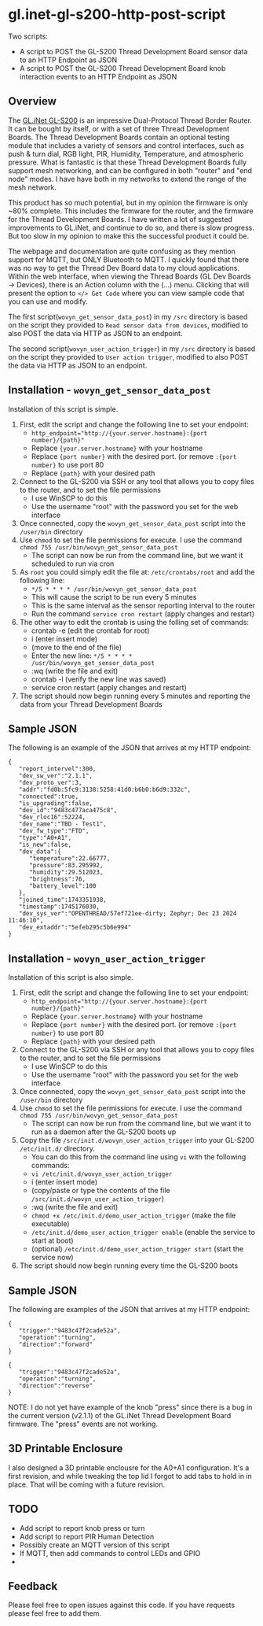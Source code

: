 # gl.inet-gl-s200-http-post-script
Two scripts:
- A script to POST the GL-S200 Thread Development Board sensor data to an HTTP Endpoint as JSON
- A script to POST the GL-S200 Thread Development Board knob interaction events to an HTTP Endpoint as JSON

## Overview
The [GL.iNet GL-S200](https://www.gl-inet.com/products/gl-s200/) is an impressive Dual-Protocol Thread Border Router.  It can be bought by itself, or with a set of three Thread Development Boards.  The Thread Development Boards contain an optional testing module that includes a variety of sensors and control interfaces, such as push & turn dial, RGB light, PIR, Humidity, Temperature, and atmospheric pressure.  What is fantastic is that these Thread Development Boards fully support mesh networking, and can be configured in both "router" and "end node" modes.  I have have both in my networks to extend the range of the mesh network.

This product has so much potential, but in my opinion the firmware is only ~80% complete.  This includes the firmware for the router, and the firmware for the Thread Development Boards.  I have written a lot of suggested improvements to GL.iNet, and continue to do so, and there is slow progress.  But too slow in my opinion to make this the successful product it could be.

The webpage and documentation are quite confusing as they mention support for MQTT, but ONLY Bluetooth to MQTT.  I quickly found that there was no way to get the Thread Dev Board data to my cloud applications.  Within the web interface, when viewing the Thread Boards (GL Dev Boards -> Devices), there is an Action column with the (...) menu.  Clicking that will present the option to `</> Get Code` where you can view sample code that you can use and modify.

The first script(`wovyn_get_sensor_data_post`) in my `/src` directory is based on the script they provided to `Read sensor data from devices`, modified to also POST the data via HTTP as JSON to an endpoint.

The second script(`wovyn_user_action_trigger`) in my `/src` directory is based on the script they provided to `User action trigger`, modified to also POST the data via HTTP as JSON to an endpoint.

## Installation - `wovyn_get_sensor_data_post`
Installation of this script is simple.

1. First, edit the script and change the following line to set your endpoint:
   * `http_endpoint="http://{your.server.hostname}:{port number}/{path}"`
   * Replace `{your.server.hostname}` with your hostname
   * Replace `{port number}` with the desired port. (or remove `:{port number}` to use port 80
   * Replace `{path}` with your desired path
2. Connect to the GL-S200 via SSH or any tool that allows you to copy files to the router, and to set the file permissions
   * I use WinSCP to do this
   * Use the username "root" with the password you set for the web interface
3. Once connected, copy the `wovyn_get_sensor_data_post` script into the `/user/bin` directory
4. Use `chmod` to set the file permissions for execute.  I use the command `chmod 755 /usr/bin/wovyn_get_sensor_data_post`
   * The script can now be run from the command line, but we want it scheduled to run via cron
5. As `root` you could simply edit the file at: `/etc/crontabs/root` and add the following line:
   * `*/5 * * * * /usr/bin/wovyn_get_sensor_data_post`
   * This will cause the script to be run every 5 minutes
   * This is the same interval as the sensor reporting interval to the router
   * Run the command `service cron restart` (apply changes and restart)
6. The other way to edit the crontab is using the folling set of commands:
   * crontab -e  (edit the crontab for root)
   * <esc> i  (enter insert mode)
   * (move to the end of the file)
   * Enter the new line: `*/5 * * * * /usr/bin/wovyn_get_sensor_data_post`
   * <esc> :wq  (write the file and exit)
   * crontab -l  (verify the new line was saved)
   * service cron restart  (apply changes and restart)
7. The script should now begin running every 5 minutes and reporting the data from your Thread Development Boards

## Sample JSON
The following is an example of the JSON that arrives at my HTTP endpoint:
```
{
   "report_intervel":300,
   "dev_sw_ver":"2.1.1",
   "dev_proto_ver":3,
   "addr":"fd0b:5fc9:3138:5258:41d0:b6b0:b6d9:332c",
   "connected":true,
   "is_upgrading":false,
   "dev_id":"9483c477aca475c8",
   "dev_rloc16":52224,
   "dev_name":"TBD - Test1",
   "dev_fw_type":"FTD",
   "type":"A0+A1",
   "is_new":false,
   "dev_data":{
      "temperature":22.66777,
      "pressure":83.295992,
      "humidity":29.512023,
      "brightness":76,
      "battery_level":100
   },
   "joined_time":1743351938,
   "timestamp":1745176030,
   "dev_sys_ver":"OPENTHREAD/57ef721ee-dirty; Zephyr; Dec 23 2024 11:46:10",
   "dev_extaddr":"5efeb295c5b6e994"
}
```

## Installation - `wovyn_user_action_trigger`
Installation of this script is also simple.

1. First, edit the script and change the following line to set your endpoint:
   * `http_endpoint="http://{your.server.hostname}:{port number}/{path}"`
   * Replace `{your.server.hostname}` with your hostname
   * Replace `{port number}` with the desired port. (or remove `:{port number}` to use port 80
   * Replace `{path}` with your desired path
2. Connect to the GL-S200 via SSH or any tool that allows you to copy files to the router, and to set the file permissions
   * I use WinSCP to do this
   * Use the username "root" with the password you set for the web interface
3. Once connected, copy the `wovyn_get_sensor_data_post` script into the `/user/bin` directory
4. Use `chmod` to set the file permissions for execute.  I use the command `chmod 755 /usr/bin/wovyn_get_sensor_data_post`
   * The script can now be run from the command line, but we want it to run as a daemon after the GL-S200 boots up
5. Copy the file `/src/init.d/wovyn_user_action_trigger` into your GL-S200 `/etc/init.d/` directory.
   * You can do this from the command line using `vi` with the following commands:
   * `vi /etc/init.d/wovyn_user_action_trigger`
   * <esc> i  (enter insert mode)
   * (copy/paste or type the contents of the file `/src/init.d/wovyn_user_action_trigger`)
   * <esc> :wq  (write the file and exit)
   * `chmod +x /etc/init.d/demo_user_action_trigger` (make the file executable)
   * `/etc/init.d/demo_user_action_trigger enable`  (enable the service to start at boot)
   * (optional) `/etc/init.d/demo_user_action_trigger start`  (start the service now)
7. The script should now begin running every time the GL-S200 boots

## Sample JSON
The following are examples of the JSON that arrives at my HTTP endpoint:
```
{
   "trigger":"9483c47f2cade52a",
   "operation":"turning",
   "direction":"forward"
}
```
```
{
   "trigger":"9483c47f2cade52a",
   "operation":"turning",
   "direction":"reverse"
}
```
NOTE:  I do not yet have example of the knob "press" since there is a bug in the current version (v2.1.1) of the GL.iNet Thread Development Board firmware.  The "press" events are not working.


## 3D Printable Enclosure
I also designed a 3D printable enclousre for the A0+A1 configuration.  It's a first revision, and while tweaking the top lid I forgot to add tabs to hold in in place.  That will be coming with a future revision.

## TODO
* Add script to report knob press or turn
* Add script to report PIR Human Detection
* Possibly create an MQTT version of this script
* If MQTT, then add commands to control LEDs and GPIO
* 

## Feedback
Please feel free to open issues against this code.  If you have requests please feel free to add them.
